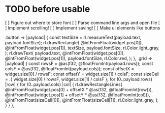 # TODO before usable

[ ] Figure out where to store font
[ ] Parse command line args and open file
[ ] Implement scrolling!
[ ] Implement saving!
[ ] Make ui elements like buttons

 .button => |payload| {
            const textSize = rl.measureText(payload.text, payload.fontSize);
            rl.drawRectangle(
                @intFromFloat(widget.pos[0]),
                @intFromFloat(widget.pos[1]),
                textSize,
                payload.fontSize,
                rl.Color.light_gray,
            );
            rl.drawText(
                payload.text,
                @intFromFloat(widget.pos[0]),
                @intFromFloat(widget.pos[1]),
                payload.fontSize,
                rl.Color.red,
            );
        },
        .grid => |payload| {
            const rowsF = @as(f32, @floatFromInt(payload.rows));
            const colsF = @as(f32, @floatFromInt(payload.cols));
            const offsetX = widget.size[0] / rowsF;
            const offsetY = widget.size[1] / colsF;
            const sizeCell = .{ widget.size[0] / rowsF, widget.size[1] / colsF };
            for (0..payload.rows) |row| {
                for (0..payload.cols) |col| {
                    rl.drawRectangleLines(
                        @intFromFloat(widget.pos[0] + offsetX * @as(f32, @floatFromInt(row))),
                        @intFromFloat(widget.pos[1] + offsetY * @as(f32, @floatFromInt(col))),
                        @intFromFloat(sizeCell[0]),
                        @intFromFloat(sizeCell[1]),
                        rl.Color.light_gray,
                    );
                }
            }
        },